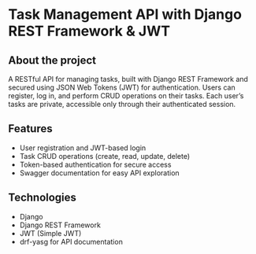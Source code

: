 # Task Management API with Django REST Framework & JWT

## About the project
A RESTful API for managing tasks, built with Django REST Framework and secured using JSON Web Tokens (JWT) for authentication. Users can register, log in, and perform CRUD operations on their tasks. Each user’s tasks are private, accessible only through their authenticated session.

## Features
- User registration and JWT-based login
- Task CRUD operations (create, read, update, delete)
- Token-based authentication for secure access
- Swagger documentation for easy API exploration

## Technologies
- Django
- Django REST Framework
- JWT (Simple JWT)
- drf-yasg for API documentation
